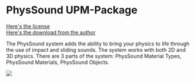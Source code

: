 # PhysSound UPM-Package
[Here's the license](https://forum.unity.com/threads/open-source-physsound-physics-audio-system.334297/page-2#post-4399633)  
[Here's the download from the author](https://forum.unity.com/threads/open-source-physsound-physics-audio-system.334297/page-2#post-4399633)  

The PhysSound system adds the ability to bring your physics to life through the use of impact and sliding
sounds. The system works with both 2D and 3D physics.
There are 3 parts of the system: PhysSound Material Types, PhysSound Materials, PhysSound Objects.

![](https://github.com/mitay-walle/com.scruffy-rules.phys-sound/blob/master/Documentation/Screenshot_1.png)
